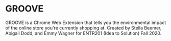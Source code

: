# GROOVE

GROOVE is a Chrome Web Extension that tells you the environmental impact of the online store you're currently shopping at.
Created by Stella Beemer, Abigail Dodd, and Emmy Wagner for ENTR201 (Idea to Solution) Fall 2020.
